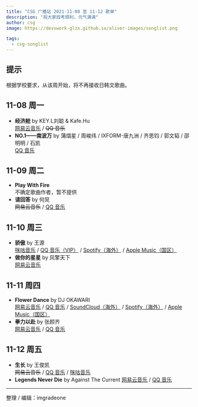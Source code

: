 ```yaml
---
title: "CSG 广播站 2021-11-08 至 11-12 歌单"
description: "祝大家段考顺利，元气满满"
author: csg
image: https://devswork-glzx.github.io/aliver-images/songlist.png

tags:
  - csg-songlist
---
```


## 提示
根据学校要求，从该周开始，将不再接收日韩文歌曲。

## 11-08 周一

- **经济舱** by KEY.L刘聪 & Kafe.Hu  
  [网易云音乐](https://music.163.com/song?id=1492049185) / ~~QQ 音乐~~
- **NO.1——南波万** by 蒲熠星 / 周峻纬 / IXFORM-唐九洲 / 齐思钧 / 郭文韬 / 邵明明 / 石凯  
  [QQ 音乐](https://y.qq.com/n/ryqq/songDetail/000NAyGB1azhLQ)

## 11-09 周二

- **Play With Fire**  
  不确定歌曲作者，暂不提供  
- **请回答** by 何炅  
  ~~网易云音乐~~ / [QQ 音乐](https://y.qq.com/n/ryqq/songDetail/002FqKxj4LeBtc)

## 11-10 周三

- **骄傲** by 王源  
  [咪咕音乐](https://music.migu.cn/v3/music/song/69906200022) / [QQ 音乐（VIP）](https://y.qq.com/n/ryqq/songDetail/003QMt9F3WhmXS) / [Spotify（海外）](https://open.spotify.com/track/7pOVw0eTfVqdBWdjfcZpcc) / [Apple Music（国区）](https://music.apple.com/cn/album/骄傲/1549126171?i=1549126172)
- **做你的星星** by 风擎天下  
  [网易云音乐](https://music.163.com/song?id=1484163081)

## 11-11 周四

- **Flower Dance** by DJ OKAWARI  
  [网易云音乐](https://music.163.com/song?id=1860135779) / [QQ 音乐](https://y.qq.com/n/ryqq/songDetail/003AepR40yJdm8) / [SoundCloud（海外）](https://soundcloud.com/djokawari/flower-dance) / [Spotify（海外）](https://open.spotify.com/track/19HcN1Y0rv33YSwERAlFhZ) / [Apple Music（国区）](https://music.apple.com/cn/album/flower-dance/392228011?i=392228034)
- **拳力以赴** by 张颜齐  
  [网易云音乐](https://music.163.com/song?id=1875908742) / [QQ 音乐](https://y.qq.com/n/ryqq/songDetail/0020ovFd1NlclY)

## 11-12 周五

- **生长** by 王俊凯  
  ~~网易云音乐~~ / [QQ 音乐](https://y.qq.com/n/ryqq/songDetail/001b27bh1na0hB) / [咪咕音乐](https://music.migu.cn/v3/music/song/69909900051)
- **Legends Never Die** by Against The Current
  [网易云音乐](https://music.163.com/song?id=506196018) / [QQ 音乐](https://y.qq.com/n/ryqq/songDetail/00394z9S2ciPAD)

---

整理 / 编辑：imgradeone
